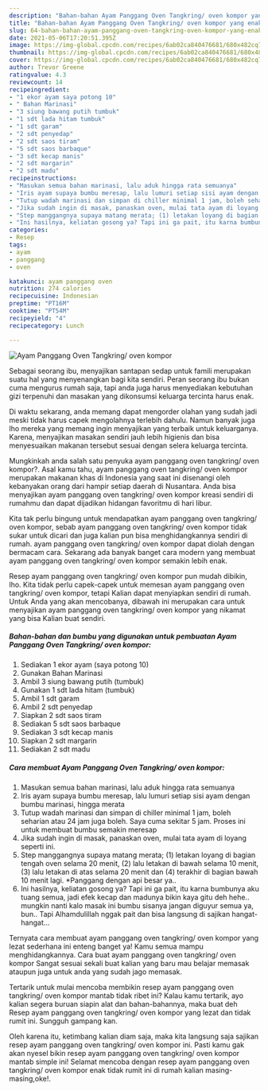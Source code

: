 ```yaml
---
description: "Bahan-bahan Ayam Panggang Oven Tangkring/ oven kompor yang enak Untuk Jualan"
title: "Bahan-bahan Ayam Panggang Oven Tangkring/ oven kompor yang enak Untuk Jualan"
slug: 64-bahan-bahan-ayam-panggang-oven-tangkring-oven-kompor-yang-enak-untuk-jualan
date: 2021-05-06T17:20:51.395Z
image: https://img-global.cpcdn.com/recipes/6ab02ca840476681/680x482cq70/ayam-panggang-oven-tangkring-oven-kompor-foto-resep-utama.jpg
thumbnail: https://img-global.cpcdn.com/recipes/6ab02ca840476681/680x482cq70/ayam-panggang-oven-tangkring-oven-kompor-foto-resep-utama.jpg
cover: https://img-global.cpcdn.com/recipes/6ab02ca840476681/680x482cq70/ayam-panggang-oven-tangkring-oven-kompor-foto-resep-utama.jpg
author: Trevor Greene
ratingvalue: 4.3
reviewcount: 14
recipeingredient:
- "1 ekor ayam saya potong 10"
- " Bahan Marinasi"
- "3 siung bawang putih tumbuk"
- "1 sdt lada hitam tumbuk"
- "1 sdt garam"
- "2 sdt penyedap"
- "2 sdt saos tiram"
- "5 sdt saos barbaque"
- "3 sdt kecap manis"
- "2 sdt margarin"
- "2 sdt madu"
recipeinstructions:
- "Masukan semua bahan marinasi, lalu aduk hingga rata semuanya"
- "Iris ayam supaya bumbu meresap, lalu lumuri setiap sisi ayam dengan bumbu marinasi, hingga merata"
- "Tutup wadah marinasi dan simpan di chiller minimal 1 jam, boleh seharian atau 24 jam juga boleh. Saya cuma sekitar 5 jam. Proses ini untuk membuat bumbu semakin meresap"
- "Jika sudah ingin di masak, panaskan oven, mulai tata ayam di loyang seperti ini."
- "Step manggangnya supaya matang merata; (1) letakan loyang di bagian tengah oven selama 20 menit, (2) lalu letakan di bawah selama 10 menit, (3) lalu letakan di atas selama 20 menit dan (4) terakhir di bagian bawah 10 menit lagi. *Panggang dengan api besar ya.."
- "Ini hasilnya, keliatan gosong ya? Tapi ini ga pait, itu karna bumbunya aku tuang semua, jadi efek kecap dan madunya bikin kaya gitu deh hehe.. mungkin nanti kalo masak ini bumbu sisanya jangan diguyur semua ya, bun.. Tapi Alhamdulillah nggak pait dan bisa langsung di sajikan hangat-hangat..."
categories:
- Resep
tags:
- ayam
- panggang
- oven

katakunci: ayam panggang oven 
nutrition: 274 calories
recipecuisine: Indonesian
preptime: "PT16M"
cooktime: "PT54M"
recipeyield: "4"
recipecategory: Lunch

---
```



![Ayam Panggang Oven Tangkring/ oven kompor](https://img-global.cpcdn.com/recipes/6ab02ca840476681/680x482cq70/ayam-panggang-oven-tangkring-oven-kompor-foto-resep-utama.jpg)

Sebagai seorang ibu, menyajikan santapan sedap untuk famili merupakan suatu hal yang menyenangkan bagi kita sendiri. Peran seorang ibu bukan cuma mengurus rumah saja, tapi anda juga harus menyediakan kebutuhan gizi terpenuhi dan masakan yang dikonsumsi keluarga tercinta harus enak.

Di waktu  sekarang, anda memang dapat mengorder olahan yang sudah jadi meski tidak harus capek mengolahnya terlebih dahulu. Namun banyak juga lho mereka yang memang ingin menyajikan yang terbaik untuk keluarganya. Karena, menyajikan masakan sendiri jauh lebih higienis dan bisa menyesuaikan makanan tersebut sesuai dengan selera keluarga tercinta. 



Mungkinkah anda salah satu penyuka ayam panggang oven tangkring/ oven kompor?. Asal kamu tahu, ayam panggang oven tangkring/ oven kompor merupakan makanan khas di Indonesia yang saat ini disenangi oleh kebanyakan orang dari hampir setiap daerah di Nusantara. Anda bisa menyajikan ayam panggang oven tangkring/ oven kompor kreasi sendiri di rumahmu dan dapat dijadikan hidangan favoritmu di hari libur.

Kita tak perlu bingung untuk mendapatkan ayam panggang oven tangkring/ oven kompor, sebab ayam panggang oven tangkring/ oven kompor tidak sukar untuk dicari dan juga kalian pun bisa menghidangkannya sendiri di rumah. ayam panggang oven tangkring/ oven kompor dapat diolah dengan bermacam cara. Sekarang ada banyak banget cara modern yang membuat ayam panggang oven tangkring/ oven kompor semakin lebih enak.

Resep ayam panggang oven tangkring/ oven kompor pun mudah dibikin, lho. Kita tidak perlu capek-capek untuk memesan ayam panggang oven tangkring/ oven kompor, tetapi Kalian dapat menyiapkan sendiri di rumah. Untuk Anda yang akan mencobanya, dibawah ini merupakan cara untuk menyajikan ayam panggang oven tangkring/ oven kompor yang nikamat yang bisa Kalian buat sendiri.

<!--inarticleads1-->

##### Bahan-bahan dan bumbu yang digunakan untuk pembuatan Ayam Panggang Oven Tangkring/ oven kompor:

1. Sediakan 1 ekor ayam (saya potong 10)
1. Gunakan  Bahan Marinasi
1. Ambil 3 siung bawang putih (tumbuk)
1. Gunakan 1 sdt lada hitam (tumbuk)
1. Ambil 1 sdt garam
1. Ambil 2 sdt penyedap
1. Siapkan 2 sdt saos tiram
1. Sediakan 5 sdt saos barbaque
1. Sediakan 3 sdt kecap manis
1. Siapkan 2 sdt margarin
1. Sediakan 2 sdt madu




<!--inarticleads2-->

##### Cara membuat Ayam Panggang Oven Tangkring/ oven kompor:

1. Masukan semua bahan marinasi, lalu aduk hingga rata semuanya
1. Iris ayam supaya bumbu meresap, lalu lumuri setiap sisi ayam dengan bumbu marinasi, hingga merata
1. Tutup wadah marinasi dan simpan di chiller minimal 1 jam, boleh seharian atau 24 jam juga boleh. Saya cuma sekitar 5 jam. Proses ini untuk membuat bumbu semakin meresap
1. Jika sudah ingin di masak, panaskan oven, mulai tata ayam di loyang seperti ini.
1. Step manggangnya supaya matang merata; (1) letakan loyang di bagian tengah oven selama 20 menit, (2) lalu letakan di bawah selama 10 menit, (3) lalu letakan di atas selama 20 menit dan (4) terakhir di bagian bawah 10 menit lagi. *Panggang dengan api besar ya..
1. Ini hasilnya, keliatan gosong ya? Tapi ini ga pait, itu karna bumbunya aku tuang semua, jadi efek kecap dan madunya bikin kaya gitu deh hehe.. mungkin nanti kalo masak ini bumbu sisanya jangan diguyur semua ya, bun.. Tapi Alhamdulillah nggak pait dan bisa langsung di sajikan hangat-hangat...




Ternyata cara membuat ayam panggang oven tangkring/ oven kompor yang lezat sederhana ini enteng banget ya! Kamu semua mampu menghidangkannya. Cara buat ayam panggang oven tangkring/ oven kompor Sangat sesuai sekali buat kalian yang baru mau belajar memasak ataupun juga untuk anda yang sudah jago memasak.

Tertarik untuk mulai mencoba membikin resep ayam panggang oven tangkring/ oven kompor mantab tidak ribet ini? Kalau kamu tertarik, ayo kalian segera buruan siapin alat dan bahan-bahannya, maka buat deh Resep ayam panggang oven tangkring/ oven kompor yang lezat dan tidak rumit ini. Sungguh gampang kan. 

Oleh karena itu, ketimbang kalian diam saja, maka kita langsung saja sajikan resep ayam panggang oven tangkring/ oven kompor ini. Pasti kamu gak akan nyesel bikin resep ayam panggang oven tangkring/ oven kompor mantab simple ini! Selamat mencoba dengan resep ayam panggang oven tangkring/ oven kompor enak tidak rumit ini di rumah kalian masing-masing,oke!.

